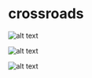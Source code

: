 # crossroads











![alt text](https://github.com/avni25/crossroads/blob/master/ss1.jpg)

![alt text](https://github.com/avni25/crossroads/blob/master/ss2.jpg)

![alt text](https://github.com/avni25/crossroads/blob/master/ss3.jpg)


